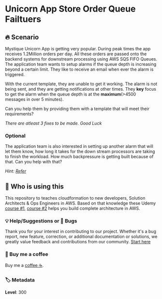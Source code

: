 # Unicorn App Store Order Queue Failtuers

## 🔥 Scenario

Mystique Unicorn App is getting very popular. During peak times the app receives 1.2Million orders per day. All these orders are passed onto the backend systems for downstream processing using AWS SQS FIFO Queues. The application team wants to setup alarms if the queue depth is increasing beyond a certain limit. They like to receive an email when ever the alarm is triggered.

With the current template, they are unable to get it working. The alarm is not being sent, and they are getting notifications at other times. They **key** focus to get the alarm when the queue depth is at the **maximum**(>4500 messages in over 5 minutes).

Can you help them by providing them with a template that will meet their requirements?

_There are atleast 3 fixes to be made. Good Luck_

### Optional

The application team is also interested in setting up another alarm that will let them know, how long it takes for the down stream processors are taking to finish the workload. How much backpressure is getting built because of that. Can you help with that?

<cite>Hint: [Refer][1]</cite>

## 📌 Who is using this

This repository to teaches cloudformation to new developers, Solution Architects & Ops Engineers in AWS. Based on that knowledge these Udemy [course #1][103], [course #2][102] helps you build complete architecture in AWS.

### 💡 Help/Suggestions or 🐛 Bugs

Thank you for your interest in contributing to our project. Whether it's a bug report, new feature, correction, or additional documentation or solutions, we greatly value feedback and contributions from our community. [Start here][200]

### 👋 Buy me a coffee

Buy me a [coffee ☕][900].

### 🏷️ Metadata

**Level**: 300

[1]: https://docs.aws.amazon.com/AWSSimpleQueueService/latest/SQSDeveloperGuide/sqs-available-cloudwatch-metrics.html

[100]: https://www.udemy.com/course/aws-cloud-security/?referralCode=B7F1B6C78B45ADAF77A9

[101]: https://www.udemy.com/course/aws-cloud-security-proactive-way/?referralCode=71DC542AD4481309A441

[102]: https://www.udemy.com/course/aws-cloud-development-kit-from-beginner-to-professional/?referralCode=E15D7FB64E417C547579

[103]: https://www.udemy.com/course/aws-cloudformation-basics?referralCode=93AD3B1530BC871093D6

[200]: https://github.com/miztiik/cfn-challenges/issues

[899]: https://www.udemy.com/user/n-kumar/

[900]: https://ko-fi.com/miztiik
